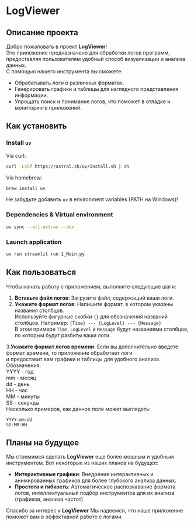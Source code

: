 # LogViewer

## Описание проекта

Добро пожаловать в проект **LogViewer**!  
Это приложение предназначено для обработки логов программ, предоставляя пользователям удобный способ визуализации и анализа данных.  
С помощью нашего инструмента вы сможете:
- Обрабатывать логи в различных форматах.
- Генерировать графики и таблицы для наглядного представления информации.
- Упрощать поиск и понимание логов, что поможет в отладке и мониторинге приложений.

## Как установить

### Install `uv`

Via curl:
```sh
curl -LsSf https://astral.sh/uv/install.sh | sh
```

Via homebrew:
```sh
brew install uv
```

Не забудьте добавить `uv` в environment variables (PATH на Windows)!


### Dependencies & Virtual environment

```sh
uv sync --all-extras --dev
```


### Launch application

```sh
uv run streamlit run 1_Main.py
```

## Как пользоваться

Чтобы начать работу с приложением, выполните следующие шаги:

1. **Вставьте файл логов**: Загрузите файл, содержащий ваши логи.
2. **Укажите формат логов**: Напишите формат, в котором указаны названия столбцов.   
Используйте фигурные скобки `{}` для обозначения названий столбцов. Например: ``` {Time} --- {LogLevel} --- {Message} ```  
В этом примере `Time`, `LogLevel` и `Message` будут названиями столбцов, по которым будут разбиты ваши логи.

3.**Укажите формат логов времени**: Если вы дополнительно введете формат времени, то приложение обработает логи  
и предоставит вам графики и таблицы для удобного анализа.  
Обозначения:  
    YYYY - год  
    mm - месяц  
    dd - день  
    HH - час  
    MM - минуты  
    SS - секунды  
Несколько примеров, как данное поле может выглядеть:
```
YYYY:mm:dd 
SS-MM-HH
```

## Планы на будущее

Мы стремимся сделать **LogViewer** еще более мощным и удобным инструментом. Вот некоторые из наших планов на будущее:

- **Интерактивные графики**: Внедрение интерактивных и анимированных графиков для более глубокого анализа данных.
- **Простота и гибкость**: Автоматическое распознавание формата логов,
интеллектуальный подбор инструментов для их анализа (графиков, анализа частот) 

Спасибо за интерес к **LogViewer** Мы надеемся, что наше приложение поможет вам в эффективной работе с логами.  
